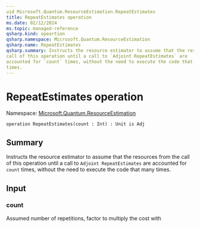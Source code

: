 ```yaml
---
uid Microsoft.Quantum.ResourceEstimation.RepeatEstimates
title: RepeatEstimates operation
ms.date: 02/12/2024
ms.topic: managed-reference
qsharp.kind: opeartion
qsharp.namespace: Microsoft.Quantum.ResourceEstimation
qsharp.name: RepeatEstimates
qsharp.summary: Instructs the resource estimator to assume that the resources from the
call of this operation until a call to `Adjoint RepeatEstimates` are
accounted for `count` times, without the need to execute the code that many
times.
---
```


# RepeatEstimates operation

Namespace: [Microsoft.Quantum.ResourceEstimation](xref:Microsoft.Quantum.ResourceEstimation)

```qsharp
operation RepeatEstimates(count : Int) : Unit is Adj
```

## Summary

Instructs the resource estimator to assume that the resources from the
call of this operation until a call to `Adjoint RepeatEstimates` are
accounted for `count` times, without the need to execute the code that many
times.

## Input
### count
Assumed number of repetitions, factor to multiply the cost with
